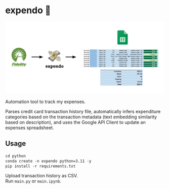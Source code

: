 # expendo 💸

<img src="images/dumb_diagram.png" alt="drawing" width="800"/>

Automation tool to track my expenses.  

Parses credit card transaction history file, automatically infers expenditure categories based on the transaction metadata (text embedding similarity based on description), and uses the Google API Client to update an expenses spreadsheet. 

## Usage

```shell
cd python
conda create -n expendo python=3.11 -y
pip install -r requirements.txt
```

Upload transaction history as CSV.  
Run `main.py` or `main.ipynb`.
